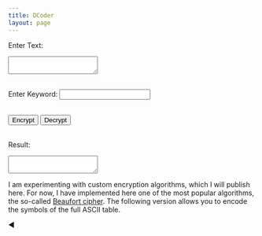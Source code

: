 ```yaml
---
title: DCoder
layout: page
---
```



Enter Text:


<textarea id="message"></textarea><br><br>

Enter Keyword:
<input id="keyword" type="text"><br><br>

<!-- Selected cipher: <select id="cipherSelection">
    <option value="Beaufort">Beaufort</option>
    <option value="Vigenere">Vigenere</option>
</select> -->

<button onclick="process('encrypt')">Encrypt</button>
<button onclick="process('decrypt')">Decrypt</button><br><br>

Result:
<textarea id="output"></textarea>


<div id="sidebar">
<p id="sidebar_text"> 


I am experimenting with custom encryption algorithms, which I will publish here.
For now, I have implemented here one of the most popular algorithms, the so-called <a href = "https://en.wikipedia.org/wiki/Beaufort_cipher">Beaufort cipher</a>. The following version allows you to encode the symbols of the full ASCII table.


 
 
  </p>
  <div id="toggleBtn">&#9664;</div>




<script src="assets/js/decoder.js"></script>

<script src="assets/js/sidebar.js"></script>

